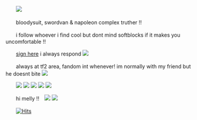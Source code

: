 　　![](https://files.catbox.moe/djpcqw.webp)
  
　　bloodysuit, swordvan & napoleon complex truther !!
  
　　i follow whoever i find cool but dont mind softblocks if it makes you uncomfortable !!
  
　　[sign here](https://retrospring.net/@coffeencola) i always respond ![](https://files.catbox.moe/v8kmeb.gif)

　　always at tf2 area, fandom int whenever! im normally with my friend but he doesnt bite ![](https://files.catbox.moe/803hvh.gif)

　　![](https://files.catbox.moe/h4rsdb.gif) ![](https://files.catbox.moe/jstxhs.gif) ![](https://files.catbox.moe/9tyg3o.gif) ![](https://files.catbox.moe/vsn4hz.png) ![](https://files.catbox.moe/3e1c6j.gif)
  
　　hi melly !!　![](https://files.catbox.moe/w29qmu.gif) ![](https://files.catbox.moe/zhphql.gif)

　　[![Hits](https://hits.seeyoufarm.com/api/count/incr/badge.svg?url=https%3A%2F%2Fgithub.com%2Fgjbae1212%2Fhit-counter&count_bg=%23000000&title_bg=%236E4B90&icon=&icon_color=%23E7E7E7&title=views&edge_flat=true)](https://hits.seeyoufarm.com)
















